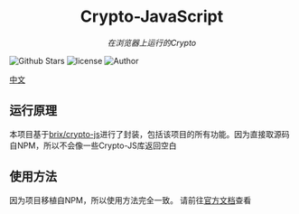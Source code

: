 <h1 align="center">Crypto-JavaScript</h1>
<p align="center">
  <em>在浏览器上运行的Crypto</em>
</p>
<p align="center">
  
![Github Stars](https://img.shields.io/github/stars/pcl-aacin/crypto-javascript.svg)
![license](https://img.shields.io/badge/LICENSE-GNU--3.0-brightgreen)
![Author](https://img.shields.io/badge/Author-pcl--aacin-green)
</p>

[中文](README.cn.md)

## 运行原理
本项目基于[brix/crypto-js](https://github.com/brix/crypto-js)进行了封装，包括该项目的所有功能。因为直接取源码自NPM，所以不会像一些Crypto-JS库返回空白

## 使用方法
因为项目移植自NPM，所以使用方法完全一致。 请前往[官方文档](https://cryptojs.gitbook.io/docs/)查看
